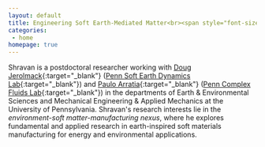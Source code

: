 ```yaml
---
layout: default
title: Engineering Soft Earth-Mediated Matter<br><span style="font-size:55%;"><b>Design, mechanics, and manufacturing of geo-inspired architected soft materials</b><p>
categories:
 - home
homepage: true
---
```

Shravan is a postdoctoral researcher working with [Doug Jerolmack](https://earth.sas.upenn.edu/people/douglas-j-jerolmack){:target="_blank"} ([Penn Soft Earth Dynamics Lab](https://pennsed.seas.upenn.edu/){:target="_blank"}) and [Paulo Arratia](https://directory.seas.upenn.edu/paulo-e-arratia/){:target="_blank"} ([Penn Complex Fluids Lab](https://arratia.seas.upenn.edu/){:target="_blank"}) in the departments of Earth & Environmental Sciences and Mechanical Engineering & Applied Mechanics at the University of Pennsylvania. Shravan's research interests lie in the <i>environment-soft matter-manufacturing nexus</i>, where he explores fundamental and applied research in earth-inspired soft materials manufacturing for energy and environmental applications.   
